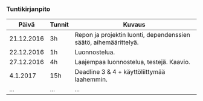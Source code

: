 ### Tuntikirjanpito
Päivä | Tunnit | Kuvaus
--------------- | ----- | ------
21.12.2016 | 3h | Repon ja projektin luonti, dependenssien säätö, aihemäärittelyä.
22.12.2016 | 1h | Luonnostelua.
27.12.2016 | 4h | Laajempaa luonnostelua, testejä. Kaavio.
4.1.2017 | 15h | Deadline 3 & 4 + käyttöliittymää laahemmin.
... | ... | ...
